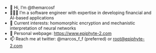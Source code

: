 - 👋 Hi, I’m @themarcosf
- 👨🏻‍💻 I’m a software engineer with expertise in developing financial and AI-based applications
- 🔑 Current interests: homomorphic encryption and mechanistic interpretation of neural networks
- 🛜 Personal webpage: https://www.epiphyte-2.com
- 📫 Reach me at twitter: @marcos_f_f (preferred) or root@epiphyte-2.com
